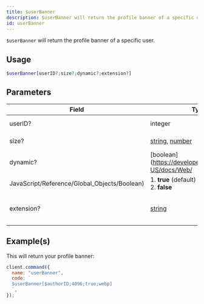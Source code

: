```yaml
---
title: $userBanner
description: $userBanner will return the profile banner of a specific user.
id: userBanner
---
```


`$userBanner` will return the profile banner of a specific user.

## Usage

```php
$userBanner[userID?;size?;dynamic?;extension?]
```

## Parameters

| Field                                        | Type                                                                                                                                                                                                 | Description                       | Required |
| -------------------------------------------- | ---------------------------------------------------------------------------------------------------------------------------------------------------------------------------------------------------- | --------------------------------- | :------: |
| userID?                                      | integer                                                                                                                                                                                              | The ID of the user.               |  false   |
| size?                                        | [string](https://developer.mozilla.org/en-US/docs/Web/JavaScript/Reference/Global_Objects/String), [number](https://developer.mozilla.org/en-US/docs/Web/JavaScript/Reference/Global_Objects/Number) | The size of the image.            |  false   |
| dynamic?                                     | [boolean](https://developer.mozilla.org/en-US/docs/Web/                                                                                                                                              |
| JavaScript/Reference/Global_Objects/Boolean) | 1. **true** (default) <br /> 2. **false**                                                                                                                                                            | false                             |
| extension?                                   | [string](https://developer.mozilla.org/en-US/docs/Web/JavaScript/Reference/Global_Objects/String)                                                                                                    | The format of the returned image. |  false   |

## Example(s)

This will return your profile banner:

```javascript
client.command({
  name: "userBanner",
  code: `
  $userBanner[$authorID;4096;true;webp]
  `,
});
```
